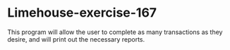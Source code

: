 # Limehouse-exercise-167
This program will allow the user to complete as many transactions as they desire, and will print out the necessary reports.
